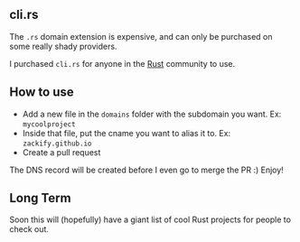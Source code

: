 ## cli.rs

The `.rs` domain extension is expensive, and can only be purchased on some really shady providers.

I purchased `cli.rs` for anyone in the [Rust](https://www.rust-lang.org/) community to use.

## How to use

- Add a new file in the `domains` folder with the subdomain you want. Ex: `mycoolproject`
- Inside that file, put the cname you want to alias it to. Ex: `zackify.github.io`
- Create a pull request

The DNS record will be created before I even go to merge the PR :) Enjoy!

## Long Term

Soon this will (hopefully) have a giant list of cool Rust projects for people to check out.
